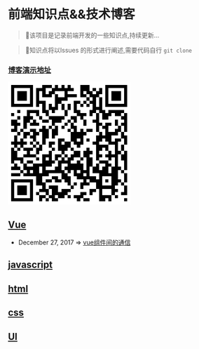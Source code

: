 # 前端知识点&&技术博客

> :scroll:该项目是记录前端开发的一些知识点,持续更新...

> :christmas_tree:知识点将以Issues 的形式进行阐述,需要代码自行 `git clone`     

### [博客演示地址](https://kuangpf.github.io/FE-blog/dist/#/)
![image](https://github.com/KuangPF/FE-blog/blob/master/static/index/demoQR-code.png)

## [Vue](https://kuangpf.github.io/FE-blog/dist/#/vue)
* December 27, 2017 => [vue组件间的通信](https://github.com/KuangPF/FE-blog/issues/1)

## [javascript](https://kuangpf.github.io/FE-blog/dist/#/javascript)

## [html](https://kuangpf.github.io/FE-blog/dist/#/h5)

## [css](https://kuangpf.github.io/FE-blog/dist/#/css)

## [UI](https://kuangpf.github.io/FE-blog/dist/#/ui)